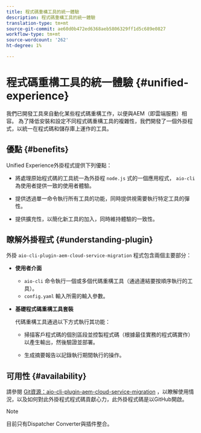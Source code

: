 ```yaml
---
title: 程式碼重構工具的統一體驗
description: 程式碼重構工具的統一體驗
translation-type: tm+mt
source-git-commit: ae60d0b472ed6368aeb5806329ff1d5c689e0827
workflow-type: tm+mt
source-wordcount: '262'
ht-degree: 1%

---
```



# 程式碼重構工具的統一體驗 {#unified-experience}

我們已開發工具來自動化某些程式碼重構工作，以便與AEM（即雲端服務）相容。 為了降低安裝和設定不同程式碼重構工具的複雜性，我們開發了一個外掛程式，以統一在程式碼和儲存庫上運作的工具。

## 優點 {#benefits}

Unified Experience外掛程式提供下列優點：

* 將處理原始程式碼的工具統一為外掛程 `node.js` 式的一個應用程式， `aio-cli ` 為使用者提供一致的使用者體驗。

* 提供透過單一命令執行所有工具的功能，同時提供視需要執行特定工具的彈性。

* 提供擴充性，以簡化新工具的加入，同時維持體驗的一致性。

## 瞭解外掛程式 {#understanding-plugin}

外掛 `aio-cli-plugin-aem-cloud-service-migration` 程式包含兩個主要部分：

* **使用者介面**

   * `aio-cli` 命令執行一個或多個代碼重構工具（通過連結要按順序執行的工具）。
   * `config.yaml` 輸入所需的輸入參數。

* **基礎程式碼重構工具套裝**

   代碼重構工具通過以下方式執行其功能：

   * 掃描客戶程式碼的個別區段並控製程式碼（根據最佳實務的程式碼實作）以產生輸出，然後驗證並部署。

   * 生成摘要報告以記錄執行期間執行的操作。

## 可用性 {#availability}

請參閱 [Git資源：aio-cli-plugin-aem-cloud-service-migration](https://github.com/adobe/aio-cli-plugin-aem-cloud-service-migration) ，以瞭解使用情況，以及如何對此外掛程式程式碼貢獻心力，此外掛程式碼是以GitHub開啟。

>[!NOTE]
>目前只有Dispatcher Converter與插件整合。
